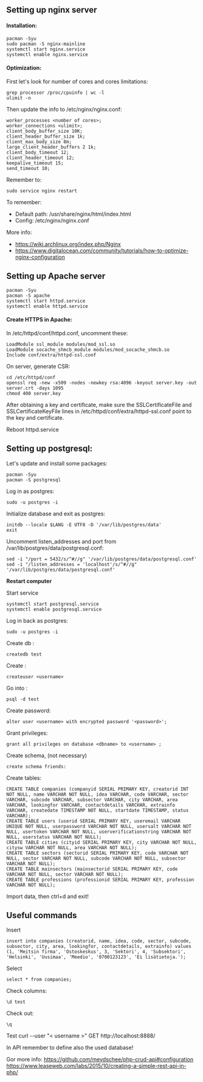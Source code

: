 ## Setting up nginx server

#### Installation:
```
pacman -Syu
sudo pacman -S nginx-mainline
systemctl start nginx.service
systemctl enable nginx.service
```
#### Optimization:
First let's look for number of cores and cores limitations:
```
grep processor /proc/cpuinfo | wc -l
ulimit -n
```

Then update the info to /etc/nginx/nginx.conf:
```
worker_processes <number of cores>;
worker_connections <ulimit>;
client_body_buffer_size 10K;
client_header_buffer_size 1k;
client_max_body_size 8m;
large_client_header_buffers 2 1k;
client_body_timeout 12;
client_header_timeout 12;
keepalive_timeout 15;
send_timeout 10;
```

Remember to:
```
sudo service nginx restart
```

To remember:
* Default path: /usr/share/nginx/html/index.html
* Config: /etc/nginx/nginx.conf

More info:
* https://wiki.archlinux.org/index.php/Nginx
* https://www.digitalocean.com/community/tutorials/how-to-optimize-nginx-configuration

## Setting up Apache server

```
pacman -Syu
pacman -S apache
systemctl start httpd.service
systemctl enable httpd.service
```
#### Create HTTPS in Apache:
In /etc/httpd/conf/httpd.conf, uncomment these:
```
LoadModule ssl_module modules/mod_ssl.so
LoadModule socache_shmcb_module modules/mod_socache_shmcb.so
Include conf/extra/httpd-ssl.conf
```
On server, generate CSR:
```
cd /etc/httpd/conf
openssl req -new -x509 -nodes -newkey rsa:4096 -keyout server.key -out server.crt -days 1095
chmod 400 server.key
```
After obtaining a key and certificate, make sure the SSLCertificateFile and SSLCertificateKeyFile lines in /etc/httpd/conf/extra/httpd-ssl.conf point to the key and certificate. 

Reboot httpd.service

## Setting up postgresql:

Let's update and install some packages:
```
pacman -Syu
pacman -S postgresql
```

Log in as postgres:
```
sudo -u postgres -i
```

Initialize database and exit as postgres:
```
initdb --locale $LANG -E UTF8 -D '/var/lib/postgres/data'
exit
```

Uncomment listen_addresses and port from /var/lib/postgres/data/postgresql.conf:
```
sed -i "/port = 5432/s/^#//g" '/var/lib/postgres/data/postgresql.conf'
sed -i "/listen_addresses = 'localhost'/s/^#//g" '/var/lib/postgres/data/postgresql.conf'
```

**Restart computer**

Start service
```
systemctl start postgresql.service
systemctl enable postgresql.service
```

Log in back as postgres:
```
sudo -u postgres -i
```

Create db <dbname>:
```
createdb test
```

Create <username>:
```
createuser <username>
```

Go into <dbname>:
```
psql -d test
```

Create password:
```
alter user <username> with encrypted password '<password>';
```

Grant privileges:
```
grant all privileges on database <dbname> to <username> ;
```

Create schema, (not necessary)
```
create schema friends:
```

Create tables:
```
CREATE TABLE companies (companyid SERIAL PRIMARY KEY, creatorid INT NOT NULL, name VARCHAR NOT NULL, idea VARCHAR, code VARCHAR, sector VARCHAR, subcode VARCHAR, subsector VARCHAR, city VARCHAR, area VARCHAR, lookingfor VARCHAR, contactdetails VARCHAR, extrainfo VARCHAR, createdate TIMESTAMP NOT NULL, startdate TIMESTAMP, status VARCHAR);
CREATE TABLE users (userid SERIAL PRIMARY KEY, useremail VARCHAR UNIQUE NOT NULL, userpassword VARCHAR NOT NULL, usersalt VARCHAR NOT NULL, usertoken VARCHAR NOT NULL, userverificationstring VARCHAR NOT NULL, userstatus VARCHAR NOT NULL);
CREATE TABLE cities (cityid SERIAL PRIMARY KEY, city VARCHAR NOT NULL, citysw VARCHAR NOT NULL, area VARCHAR NOT NULL);
CREATE TABLE sectors (sectorid SERIAL PRIMARY KEY, code VARCHAR NOT NULL, sector VARCHAR NOT NULL, subcode VARCHAR NOT NULL, subsector VARCHAR NOT NULL);
CREATE TABLE mainsectors (mainsectorid SERIAL PRIMARY KEY, code VARCHAR NOT NULL, sector VARCHAR NOT NULL);
CREATE TABLE professions (professionid SERIAL PRIMARY KEY, profession VARCHAR NOT NULL);

```

Import data, then ctrl+d and exit!

## Useful commands

Insert
```
insert into companies (creatorid, name, idea, code, sector, subcode, subsector, city, area, lookingfor, contactdetails, extrainfo) values (1, 'Meitsin firma', 'Ostoskeskus', 3, 'Sektori', 4, 'Subsektori', 'Helsinki', 'Uusimaa', 'Meedio', '0700123123', 'Ei lisätietoja.');

```

Select
```
select * from companies;
```

Check columns:
```
\d test
```

Check out: 
```
\q
```

Test
curl --user "< username >" GET http://localhost:8888/

In API remember to define also the used database!


Gor more info:
https://github.com/mevdschee/php-crud-api#configuration
https://www.leaseweb.com/labs/2015/10/creating-a-simple-rest-api-in-php/
